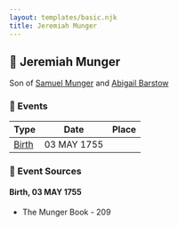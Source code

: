 ```yaml
---
layout: templates/basic.njk
title: Jeremiah Munger
---
```

## 🔵 Jeremiah Munger

Son of [Samuel Munger](/people/1/17676382) and [Abigail Barstow](/people/9/9488484)

### 📆 Events

Type | Date | Place
------ | ------ | ------
[Birth](#event-0) | 03 MAY 1755 |

### 📰 Event Sources

#### <a id="event-0"></a> Birth, 03 MAY 1755
* The Munger Book  - 209